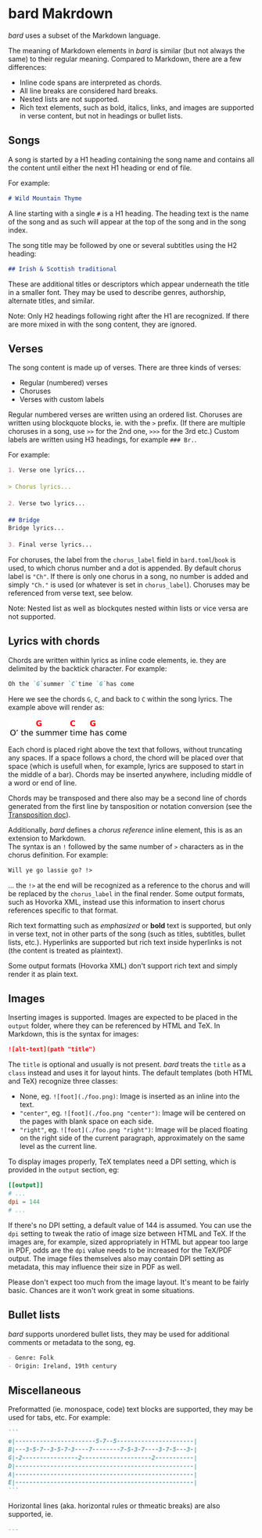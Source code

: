 
# bard Makrdown

_bard_ uses a subset of the Markdown language.

The meaning of Markdown elements in _bard_ is similar (but not always the same)
to their regular meaning. Compared to Markdown, there are a few differences:

- Inline code spans are interpreted as chords.
- All line breaks are considered hard breaks.
- Nested lists are not supported.
- Rich text elements, such as bold, italics, links, and images
  are supported in verse content, but not in headings or bullet lists.

## Songs

A song is started by a H1 heading containing the song name
and contains all the content until either the next H1 heading or end of file.

For example:

```Markdown
# Wild Mountain Thyme
```

A line starting with a single `#` is a H1 heading.
The heading text is the name of the song and as such will appear at the top of the song
and in the song index.

The song title may be followed by one or several subtitles using the H2 heading:

```Markdown
## Irish & Scottish traditional
```

These are additional titles or descriptors which appear underneath the title in a smaller font.
They may be used to describe genres, authorship, alternate titles, and similar.

Note: Only H2 headings following right after the H1 are recognized.
If there are more mixed in with the song content, they are ignored.

## Verses

The song content is made up of verses.
There are three kinds of verses:
- Regular (numbered) verses
- Choruses
- Verses with custom labels

Regular numbered verses are written using an ordered list.
Choruses are written using blockquote blocks, ie. with the `>` prefix.
(If there are multiple choruses in a song, use `>>` for the 2nd one, `>>>` for the 3rd etc.)
Custom labels are written using H3 headings, for example `### Br.`.

For example:

```Markdown
1. Verse one lyrics...

> Chorus lyrics...

2. Verse two lyrics...

## Bridge
Bridge lyrics...

3. Final verse lyrics...
```

For choruses, the label from the `chorus_label` field in `bard.toml`/`book` is used, to which
chorus number and a dot is appended. By default chorus label is `"Ch"`.
If there is only one chorus in a song, no number is added and simply `"Ch."` is used (or whatever is set in `chorus_label`).
Choruses may be referenced from verse text, see below.

Note: Nested list as well as blockqutes nested within lists or vice versa are not supported.

## Lyrics with chords

Chords are written within lyrics as inline code elements, ie. they are delimited by the backtick character.
For example:

```Markdown
Oh the `G`summer `C`time `G`has come
```
Here we see the chords `G`, `C`, and back to `C` within the song lyrics.
The example above will render as:

![lyrics-chords](./lyrics-chords.png "Lyrics and chords example")

Each chord is placed right above the text that follows, without truncating any spaces.
If a space follows a chord, the chord will be placed over that space (which is usefull when, for example,
lyrics are supposed to start in the middle of a bar).
Chords may be inserted anywhere, including middle of a word or end of line.

Chords may be transposed and there also may be a second line of chords generated
from the first line by tansposition or notation conversion (see the [Transposition doc](./transposition.md)).

Additionally, *bard* defines a *chorus reference* inline element, this is as an extension to Markdown.  
The syntax is an `!` followed by the same number of `>` characters as in the chorus definition.
For example:

```Markdown
Will ye go lassie go? !>
```

... the `!>` at the end will be recognized as a reference to the chorus
and will be replaced by the `chorus_label` in the final render.
Some output formats, such as Hovorka XML, instead use this information to insert chorus references specific to that format.

Rich text formatting such as _emphasized_ or **bold** text is supported, but only in verse text,
not in other parts of the song (such as titles, subtitles, bullet lists, etc.).
Hyperlinks are supported but rich text inside hyperlinks is not (the content is treated as plaintext).

Some output formats (Hovorka XML) don't support rich text and simply render it as plain text.

## Images

Inserting images is supported. Images are expected to be placed in the `output` folder, where they can be referenced by HTML and TeX. In Markdown, this is the syntax for images:

```Markdown
![alt-text](path "title")
```

The `title` is optional and usually is not present.
*bard* treats the `title` as a `class` instead and uses it for layout hints.
The default templates (both HTML and TeX) recognize three classes:

- None, eg. `![foot](./foo.png)`: Image is inserted as an inline into the text.
- `"center"`, eg. `![foot](./foo.png "center")`: Image will be centered on the pages with blank space on each side.
- `"right"`, eg. `![foot](./foo.png "right")`: Image will be placed floating on the right side of the current paragraph, approximately on the same level as the current line.

To display images properly, TeX templates need a DPI setting, which is provided in the `output` section, eg:

```toml
[[output]]
# ...
dpi = 144
# ...
```

If there's no DPI setting, a default value of 144 is assumed.
You can use the `dpi` setting to tweak the ratio of image size between HTML and TeX.
If the images are, for example, sized appropriately in HTML but appear too large in PDF, odds are the `dpi` value
needs to be increased for the TeX/PDF output. The image files themselves also may contain DPI setting as metadata,
this may influence their size in PDF as well.

Please don't expect too much from the image layout. It's meant to be fairly basic.
Chances are it won't work great in some situations.

## Bullet lists

*bard* supports unordered bullet lists, they may be used for additional comments or metadata
to the song, eg.

```Markdown
- Genre: Folk
- Origin: Ireland, 19th century
```

## Miscellaneous

Preformatted (ie. monospace, code) text blocks are supported,
they may be used for tabs, etc. For example:

````Markdown
```
e|-----------------------5-7--5----------------------|
B|---3-5-7--3-5-7-3----7--------7-5-3-7----3-7-5---3-|
G|-2----------------2--------------------2-----------|
D|---------------------------------------------------|
A|---------------------------------------------------|
E|---------------------------------------------------|
```
````

Horizontal lines (aka. horizontal rules or thmeatic breaks) are also supported, ie.

```Markdown
---
```
